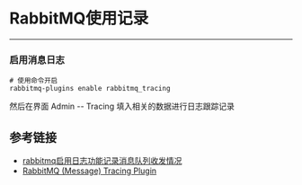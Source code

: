 # RabbitMQ使用记录
***
### 启用消息日志
```shell script
# 使用命令开启
rabbitmq-plugins enable rabbitmq_tracing
```

然后在界面 Admin -- Tracing 填入相关的数据进行日志跟踪记录

## 参考链接
- [rabbitmq启用日志功能记录消息队列收发情况](https://blog.csdn.net/fuck487/article/details/78677108)
- [RabbitMQ (Message) Tracing Plugin](https://github.com/rabbitmq/rabbitmq-tracing)